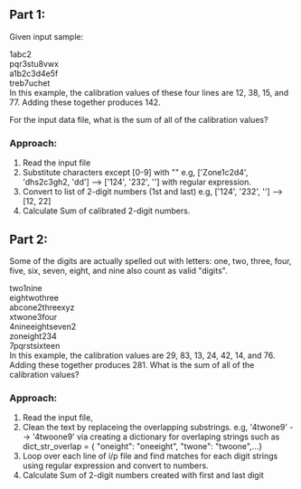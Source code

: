 ## Part 1:

Given input sample:

1abc2  
pqr3stu8vwx  
a1b2c3d4e5f  
treb7uchet  
In this example, the calibration values of these four lines are 12, 38, 15, and 77. Adding these together produces 142.

For the input data file, what is the sum of all of the calibration values?

### Approach:

1. Read the input file
2. Substitute characters except [0-9] with "" e.g, ['Zone1c2d4', 'dhs2c3gh2, 'dd'] --> ['124', '232', ''] with regular expression.
3. Convert to list of 2-digit numbers (1st and last) e.g, ['124', '232', ''] --> [12, 22]
4. Calculate Sum of calibrated 2-digit numbers.

## Part 2:

Some of the digits are actually spelled out with letters: one, two, three, four, five, six, seven, eight, and nine also count as valid "digits".

two1nine  
eightwothree  
abcone2threexyz  
xtwone3four  
4nineeightseven2  
zoneight234  
7pqrstsixteen  
In this example, the calibration values are 29, 83, 13, 24, 42, 14, and 76. Adding these together produces 281.
What is the sum of all of the calibration values?

### Approach:

1. Read the input file,
2. Clean the text by replaceing the overlapping substrings. e.g, '4twone9' --> '4twoone9' via creating a dictionary for overlaping strings such as
   dict_str_overlap = {
   "oneight": "oneeight",
   "twone": "twoone",...}
3. Loop over each line of i/p file and find matches for each digit strings using regular expression and convert to numbers.
4. Calculate Sum of 2-digit numbers created with first and last digit
